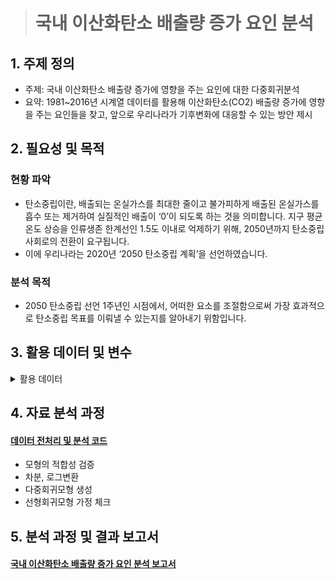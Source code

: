 > # 국내 이산화탄소 배출량 증가 요인 분석

## 1. 주제 정의
* 주제: 국내 이산화탄소 배출량 증가에 영향을 주는 요인에 대한 다중회귀분석
* 요약: 1981~2016년 시계열 데이터를 활용해 이산화탄소(CO2) 배출량 증가에 영향을 주는 요인들을 찾고, 앞으로 우리나라가 기후변화에 대응할 수 있는 방안 제시

## 2. 필요성 및 목적
### 현황 파악
* 탄소중립이란, 배출되는 온실가스를 최대한 줄이고 불가피하게 배출된 온실가스를 흡수 또는 제거하여 실질적인 배출이 ‘0’이 되도록 하는 것을 의미합니다. 지구 평균 온도 상승을 인류생존 한계선인 1.5도 이내로 억제하기 위해, 2050년까지 탄소중립 사회로의 전환이 요구됩니다.
* 이에 우리나라는 2020년 ‘2050 탄소중립 계획’을 선언하였습니다.

### 분석 목적
* 2050 탄소중립 선언 1주년인 시점에서, 어떠한 요소를 조절함으로써 가장 효과적으로 탄소중립 목표를 이뤄낼 수 있는지를 알아내기 위함입니다.

## 3. 활용 데이터 및 변수

<details>
<summary>활용 데이터</summary>
<div markdown="1">       

* 국가통계포털 KOSIS, 국가지표체계, Worldometer의 “국내 통계” 자료 중 1981~2016년 대한민국의 연간 이산화탄소 배출량, 기온, 경제성장률, 인구성장률, 1인당 전력에너지 공급량, 1인당 석탄에너지 공급량, 1인당 신재생에너지 공급량, 1인당 석유에너지 공급량, 1인당 수력에너지 공급량, 1인당 원자력에너지 공급량, 일본의 연간 이산화탄소 배출량 통계자료를 분석에 활용하였습니다.
* 위 데이터들을 모두 결합하여, 최종 데이터셋을 새로 생성하였습니다.  
-최종 데이터셋 이름: `data`

<details>
<summary>활용 데이터 출처</summary>
<div markdown="1">       

* [국가통계포털 KOSIS](https://kosis.kr/index/index.do)
* [국가지표체계](https://www.index.go.kr/unify/idx-info.do?idxCd=4290)
* [Worldometer](https://www.worldometers.info/co2-emissions/south-korea-co2-emissions)

</div>
</details>

<details>
<summary>활용 변수</summary>
<div markdown="1">

* 종속변수(Y): 우리나라의 연간 이산화탄소 배출량(CO2)
* 독립변수(X): 우리나라 연간 이산화탄소 배출량에 영향을 영향을 줄 것으로 판단되는 환경적인 요인과 비환경적인 요인을 독립변수로 선택하였습니다.
  -환경적인 요인: 기온(`temp`), 1인당 전력에너지 공급량(`Power`), 1인당 석탄에너지 공급량(`Coal`), 1인당 신재생에너지 공급량(`Renewable`), 1인당 석유에너지 공급량(`Petroleum`), 1인당 수력에너지 공급량(`Hydro.E`), 1인당 원자력에너지 공급량(`Nuclear.E`), 일본의 연간 이산화탄소 배출량(`Japan`)
  -비환경적인 요인: 경제성장률(`E.Growth`), 인구성장률(`P.Growth`)

</div>
</details>

</div>
</details>


## 4. 자료 분석 과정

#### [데이터 전처리 및 분석 코드](github.com/jiazzang/Project_2021_co2_data_analysis/blob/main/데이터_전처리_및_분석.R)
* 모형의 적합성 검증
* 차분, 로그변환
* 다중회귀모형 생성
* 선형회귀모형 가정 체크


## 5. 분석 과정 및 결과 보고서
#### [국내 이산화탄소 배출량 증가 요인 분석 보고서](https://elated-production-7bb.notion.site/25a45d3f00904ccb94f8ee83e555fde0)
